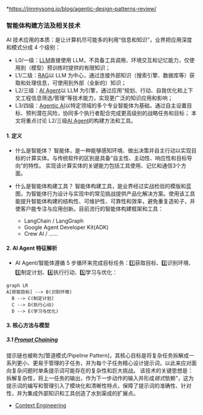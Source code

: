 *https://jimmysong.io/blog/agentic-design-patterns-review/

### 智能体构建方法及相关技术


AI 技术应用的本质：是让计算机尽可能多的利用“信息和知识”，业界把应用深度和模式分成 4 个级别：
* L0/一级：[LLM](辅助者)直接使用 LLM，不具备工具调用、环境交互和记忆能力，仅使用到（模型）预训练时提供的有限知识；
* L1/二级：[RAG](辅助者+)以 LLM 为中心，通过连接外部知识（搜索引擎、数据库等）获取和处理信息，可使用到外部（全新的）知识；
* L2/三级：[AI Agent](执行者)以 LLM 为引擎，通过应用“规划、行动、自我优化和上下文工程信息筛选/管理”等技术能力，实现更广泛的知识应用和影响；
* L3/四级：[Agentic AI](管理者)以特定领域的多个专业智能体为基础，通过自主设置目标、预判潜在风险，协同多个执行者配合完成更高级别的战略任务和目标；
  本文将重点讨论 L2/三级[AI Agent](执行者)的构建方法和工具。

#### 1. 定义
* 什么是智能体？
  智能体，是一种能够感知环境、做出决策并自主行动以实现目标的计算实体。与传统软件的区别是具备“自主性、主动性、响应性和目标导向”的特性。
  实现该计算实体的关键能力包括工具使用、记忆和通信3个方面。

* 什么是智能体构建工具？
  智能体构建工具，是业界经过实战检验的模版和蓝图，为智能体行为设计与实现中的常见挑战提供产品化解决方案。使用该工具能提升智能体构建的结构性、可维护性、可靠性和效率，避免重复造轮子，并使客户能专注与应用创新。目前流行的智能体构建框架和工具：
    + LangChain / LangGraph
    + Google Agent Developer Kit(ADK)
    + Crew AI / ……

#### 2. AI Agent 特征解析
* AI Agent/智能体遵循 5 步循环来完成目标任务：1️⃣获取目标、2️⃣识别环境、3️⃣制定计划、4️⃣执行行动、5️⃣学习与优化：
```mermaid
graph LR
A[获取目标] --> B(识别环境)
  B --> C(制定计划)
  C --> D(执行心动)
  D --> E(学习与优化)
```

#### 3. 核心方法与模型
##### 3.1 [Prompt Chaining](提示链)
提示链也被称为[管道模式/Pipeline Pattern]，其核心目标是将复杂任务拆解成一系列更小、更易于管理的子任务，并为每个子任务精心设计提示词，以此来应对面向复杂问题时单条提示词可能存在的复杂性和巨大挑战。
该技术的关键思想是：拆解复杂性，将上一任务的输出，作为下一步动作的输入并形成*链式*依赖”，这为提示词的编写和管理引入了模块化和清晰性特点，保障了提示词的准确性、针对性，并为集成外部知识和工具创造了水到渠成的扩展点。

* [Context Engineering](上下文工程)




